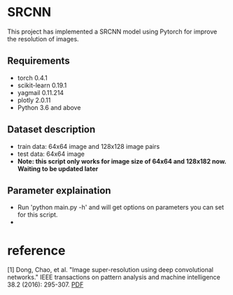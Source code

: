 # SRCNN
This project has implemented a SRCNN model using Pytorch for improve the resolution of images.

## Requirements
 - torch 0.4.1
 - scikit-learn 0.19.1
 - yagmail 0.11.214
 - plotly 2.0.11
 - Python 3.6 and above

## Dataset description
 - train data: 64x64 image and 128x128 image pairs
 - test data: 64x64 image
 - __Note: this script only works for image size of 64x64 and 128x182 now. Waiting to be updated later__

## Parameter explaination
 - Run 'python main.py -h' and will get options on parameters you can set for this script. 
 - 


# reference
[1] Dong, Chao, et al. "Image super-resolution using deep convolutional networks." IEEE transactions on pattern analysis and machine intelligence 38.2 (2016): 295-307. [PDF](https://arxiv.org/pdf/1501.00092.pdf)
